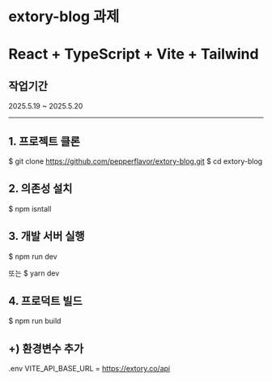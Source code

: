 # extory-blog 과제
# React + TypeScript + Vite + Tailwind

## 작업기간
2025.5.19 ~ 2025.5.20

************************************
## **1. 프로젝트 클론**
$ git clone https://github.com/pepperflavor/extory-blog.git
$ cd extory-blog

## **2. 의존성 설치**
$ npm isntall

## **3. 개발 서버 실행**
$ npm run dev

 또는
$ yarn dev

## **4. 프로덕트 빌드**
$ npm run build

## **+) 환경변수 추가**
.env
VITE_API_BASE_URL = https://extory.co/api
